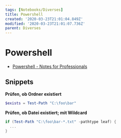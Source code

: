 ```yaml
---
tags: [Notebooks/Diverses]
title: Powershell
created: '2020-03-23T21:01:04.849Z'
modified: '2020-03-23T21:01:07.736Z'
parent: Diverses
---
```


# Powershell
- [Powershell - Notes for Professionals](https://books.goalkicker.com/PowerShellBook/)

## Snippets
**Prüfen, ob Ordner existiert**
```ps1
$exists = Test-Path "C:\foo\bar"
```

**Prüfen, ob Datei existiert; mit Wildcard**
```powershell
if (Test-Path "C:\foo\bar-*.txt" -pathtype leaf) {
  ...
}
```
